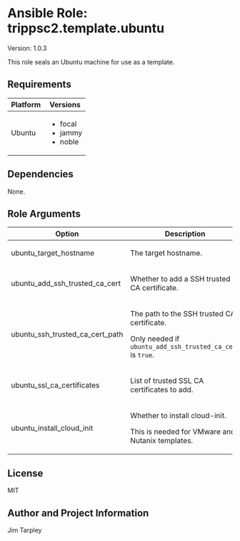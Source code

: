 <!-- BEGIN_ANSIBLE_DOCS -->

# Ansible Role: trippsc2.template.ubuntu
Version: 1.0.3

This role seals an Ubuntu machine for use as a template.

## Requirements

| Platform | Versions |
| -------- | -------- |
| Ubuntu | <ul><li>focal</li><li>jammy</li><li>noble</li></ul> |

## Dependencies

None.

## Role Arguments
|Option|Description|Type|Required|Choices|Default|
|---|---|---|---|---|---|
| ubuntu_target_hostname | <p>The target hostname.</p> | str | yes |  |  |
| ubuntu_add_ssh_trusted_ca_cert | <p>Whether to add a SSH trusted CA certificate.</p> | bool | no |  | false |
| ubuntu_ssh_trusted_ca_cert_path | <p>The path to the SSH trusted CA certificate.</p><p>Only needed if `ubuntu_add_ssh_trusted_ca_cert` is `true`.</p> | path | no |  |  |
| ubuntu_ssl_ca_certificates | <p>List of trusted SSL CA certificates to add.</p> | list | no |  |  |
| ubuntu_install_cloud_init | <p>Whether to install cloud-init.</p><p>This is needed for VMware and Nutanix templates.</p> | bool | no |  | false |


## License
MIT

## Author and Project Information
Jim Tarpley
<!-- END_ANSIBLE_DOCS -->
